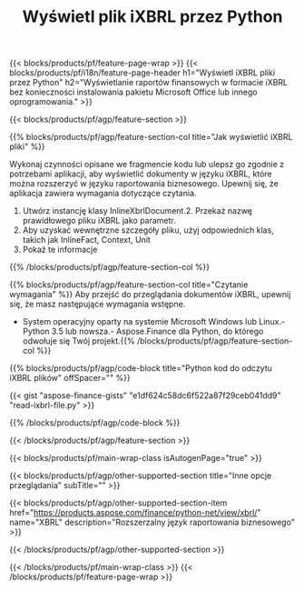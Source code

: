 ﻿---
title: Wyświetl plik iXBRL przez Python
description: Przykładowy kod do przeglądania plików iXBRL. Użyj API przykładowego kodu, aby wyświetlić iXBRL pliki wsadowe w aplikacjach opartych na Python. 
url: /pl/python-net/view/ixbrl/
family: finance
platformtag: python
feature: view
informat: iXBRL
outformat: 
otherformats: 
---
{{< blocks/products/pf/feature-page-wrap >}}
{{< blocks/products/pf/i18n/feature-page-header h1="Wyświetl iXBRL pliki przez Python" h2="Wyświetlanie raportów finansowych w formacie iXBRL bez konieczności instalowania pakietu Microsoft Office lub innego oprogramowania." >}}

{{< blocks/products/pf/agp/feature-section >}}

{{% blocks/products/pf/agp/feature-section-col title="Jak wyświetlić iXBRL pliki" %}}

Wykonaj czynności opisane we fragmencie kodu lub ulepsz go zgodnie z potrzebami aplikacji, aby wyświetlić dokumenty w języku iXBRL, które można rozszerzyć w języku raportowania biznesowego. Upewnij się, że aplikacja zawiera wymagania dotyczące czytania.

1. Utwórz instancję klasy InlineXbrlDocument.2. Przekaż nazwę prawidłowego pliku iXBRL jako parametr.
3. Aby uzyskać wewnętrzne szczegóły pliku, użyj odpowiednich klas, takich jak InlineFact, Context, Unit
4. Pokaż te informacje

{{% /blocks/products/pf/agp/feature-section-col %}}

{{% blocks/products/pf/agp/feature-section-col title="Czytanie wymagania" %}}
Aby przejść do przeglądania dokumentów iXBRL, upewnij się, że masz następujące wymagania wstępne. 
- System operacyjny oparty na systemie Microsoft Windows lub Linux.- Python 3.5 lub nowsza.- Aspose.Finance dla Python, do którego odwołuje się Twój projekt.{{% /blocks/products/pf/agp/feature-section-col %}}

{{% blocks/products/pf/agp/code-block title="Python kod do odczytu iXBRL plików" offSpacer="" %}}

{{< gist "aspose-finance-gists" "e1df624c58dc6f522a87f29ceb041dd9" "read-ixbrl-file.py" >}}

{{% /blocks/products/pf/agp/code-block %}}

{{< /blocks/products/pf/agp/feature-section >}}

{{< blocks/products/pf/main-wrap-class isAutogenPage="true" >}}

{{< blocks/products/pf/agp/other-supported-section title="Inne opcje przeglądania" subTitle="" >}}

{{< blocks/products/pf/agp/other-supported-section-item href="https://products.aspose.com/finance/python-net/view/xbrl/" name="XBRL" description="Rozszerzalny język raportowania biznesowego" >}}

{{< /blocks/products/pf/agp/other-supported-section >}}

{{< /blocks/products/pf/main-wrap-class >}}
{{< /blocks/products/pf/feature-page-wrap >}}